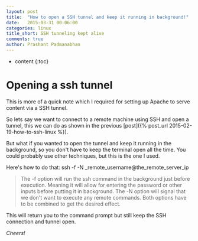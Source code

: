 ```yaml
---
layout: post
title:  "How to open a SSH tunnel and keep it running in background!"
date:   2015-03-31 00:06:00
categories: linux
title_short: SSH tunneling kept alive
comments: true
author: Prashant Padmanabhan
---
```


* content
{:toc}

# Opening a ssh tunnel

This is more of a quick note which I required for setting up Apache to serve content via a SSH tunnel.

So lets say we want to connect to a remote machine using SSH and open a tunnel, this we can do as shown in the previous [post]({% post_url 2015-02-19-how-to-ssh-linux %}).

But what if you wanted to open the tunnel and keep it running in the background, so you don't have to keep the terminal open all the time.
You could probably use other techniques, but this is the one I used.

Here's how to do that:
ssh -f -N _remote_username@the_remote_server_ip

>The -f option will run the ssh command in the background just before execution. 
Meaning it will allow for entering the password or other inputs before putting it in background.
The -N option will signal that we don't want to execute any remote commands.
Both options have to be combined to get the desired effect.

This will return you to the command prompt but still keep the SSH connection and tunnel open.


*Cheers!*
